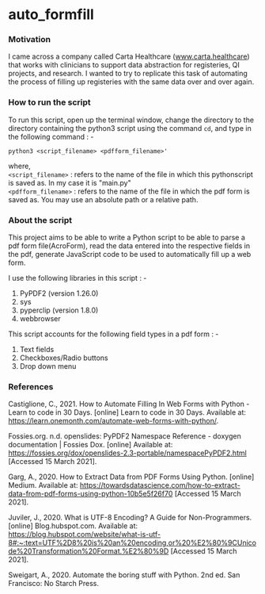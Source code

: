 # auto_formfill

### Motivation
I came across a company called Carta Healthcare (www.carta.healthcare) that works with clinicians to support data abstraction for registeries, QI projects, and research. I wanted to try to replicate this task of automating the process of filling up registeries with the same data over and over again.

### How to run the script
To run this script, open up the terminal window, change the directory to the directory containing the python3 script using the command `cd`, and type in the following command : -
```
python3 <script_filename> <pdfform_filename>'
```

where, 
 <br/>`<script_filename>` : refers to the name of the file in which this pythonscript is saved as. In my case it is "main.py"
 <br/>`<pdfform_filename>` : refers to the name of the file in which the pdf form is saved as. You may use an absolute path or a relative path.
  
### About the script

This project aims to be able to write a Python script to be able to parse a pdf form file(AcroForm), read the data entered into the respective fields in the pdf, generate JavaScript code to be used to automatically fill up a web form.

I use the following libraries in this script : -
1. PyPDF2 (version 1.26.0)
2. sys
3. pyperclip (version 1.8.0)
4. webbrowser

This script accounts for the following field types in a pdf form : -
1. Text fields
2. Checkboxes/Radio buttons
3. Drop down menu

### References

Castiglione, C., 2021. How to Automate Filling In Web Forms with Python - Learn to code in 30 Days. [online] Learn to code in 30 Days. Available at: <https://learn.onemonth.com/automate-web-forms-with-python/>.

Fossies.org. n.d. openslides: PyPDF2 Namespace Reference - doxygen documentation | Fossies Dox. [online] Available at: <https://fossies.org/dox/openslides-2.3-portable/namespacePyPDF2.html> [Accessed 15 March 2021].

Garg, A., 2020. How to Extract Data from PDF Forms Using Python. [online] Medium. Available at: <https://towardsdatascience.com/how-to-extract-data-from-pdf-forms-using-python-10b5e5f26f70> [Accessed 15 March 2021].

Juviler, J., 2020. What is UTF-8 Encoding? A Guide for Non-Programmers. [online] Blog.hubspot.com. Available at: <https://blog.hubspot.com/website/what-is-utf-8#:~:text=UTF%2D8%20is%20an%20encoding,or%20%E2%80%9CUnicode%20Transformation%20Format.%E2%80%9D> [Accessed 15 March 2021].

Sweigart, A., 2020. Automate the boring stuff with Python. 2nd ed. San Francisco: No Starch Press.
